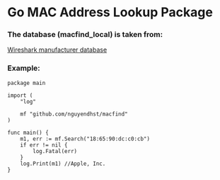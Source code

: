 # Go MAC Address Lookup Package 
### The database (macfind_local) is taken from:

[Wireshark manufacturer database](https://gitlab.com/wireshark/wireshark/-/raw/master/manuf)
### Example:
```golang
package main

import (
	"log"

	mf "github.com/nguyendhst/macfind"
)

func main() {
	m1, err := mf.Search("18:65:90:dc:c0:cb")
	if err != nil {
		log.Fatal(err)
	}
	log.Print(m1) //Apple, Inc.
}
```